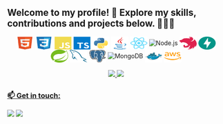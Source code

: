<h2>Welcome to my profile! 👋 Explore my skills, contributions and projects below. 👨🏾‍💻</h2>

<div align="center" style="display: inline_block">
  <img align="center" alt="HTML" height="30" width="40" src="https://raw.githubusercontent.com/devicons/devicon/master/icons/html5/html5-original.svg">
  <img align="center" alt="CSS" height="30" width="40" src="https://raw.githubusercontent.com/devicons/devicon/master/icons/css3/css3-original.svg">
  <img align="center" alt="Javascript" height="30" width="40" src="https://raw.githubusercontent.com/devicons/devicon/master/icons/javascript/javascript-plain.svg">
  <img align="center" alt="Typescript" height="30" width="40" src="https://raw.githubusercontent.com/devicons/devicon/master/icons/typescript/typescript-plain.svg">
  <img align="center" alt="Python" height="30" width="40" src="https://raw.githubusercontent.com/devicons/devicon/master/icons/python/python-original.svg">
  <img align="center" alt="Java" height="30" width="40" src="https://github.com/devicons/devicon/blob/ca28c779441053191ff11710fe24a9e6c23690d6/icons/java/java-original.svg" />
  <img align="center" alt="React.js" height="30" width="40" src="https://raw.githubusercontent.com/devicons/devicon/master/icons/react/react-original.svg">
  <img align="center" alt="Node.js" height="30" width="40" src="https://cdn.jsdelivr.net/gh/devicons/devicon/icons/nodejs/nodejs-original.svg" />
  <img align="center" alt="NestJS" height="30" width="40" src="https://github.com/devicons/devicon/blob/ca28c779441053191ff11710fe24a9e6c23690d6/icons/nestjs/nestjs-original.svg">
  <img align="center" alt="FastAPI" height="30" width="40" src="https://github.com/devicons/devicon/blob/ca28c779441053191ff11710fe24a9e6c23690d6/icons/fastapi/fastapi-plain.svg" />
  <img align="center" alt="Spring" height="30" width="40" src="https://github.com/devicons/devicon/blob/ca28c779441053191ff11710fe24a9e6c23690d6/icons/spring/spring-original.svg" />
  <img align="center" alt="MySQL" height="30" width="40" src="https://github.com/devicons/devicon/blob/ca28c779441053191ff11710fe24a9e6c23690d6/icons/mysql/mysql-original.svg">
  <img align="center" alt="PostgreSQL" height="30" width="40" src="https://github.com/devicons/devicon/blob/ca28c779441053191ff11710fe24a9e6c23690d6/icons/postgresql/postgresql-original.svg">
  <img align="center" alt="MongoDB" height="30" width="40" src="https://cdn.jsdelivr.net/gh/devicons/devicon/icons/mongodb/mongodb-original.svg" />
  <img align="center" alt="Docker" height="30" width="40" src="https://github.com/devicons/devicon/blob/ca28c779441053191ff11710fe24a9e6c23690d6/icons/docker/docker-original.svg">
  <img align="center" alt="Docker" height="30" width="40" src="https://github.com/devicons/devicon/blob/ca28c779441053191ff11710fe24a9e6c23690d6/icons/amazonwebservices/amazonwebservices-plain-wordmark.svg">
</div>

<br/>

<div align="center">
  <a href="https://github.com/Cleysond10">
  <img height="180em" src="https://github-readme-stats.vercel.app/api?username=Cleysond10&show_icons=true&theme=dracula&include_all_commits=true&count_private=true"/>
  <img height="180em" src="https://github-readme-stats.vercel.app/api/top-langs/?username=Cleysond10&layout=compact&langs_count=7&theme=dracula"/>
</div>

##

<h3>📫 Get in touch:</h3>
<div>
  <a href = "mailto:cleysonduarte99@gmail.com"><img src="https://img.shields.io/badge/-Gmail-%23333?style=for-the-badge&logo=gmail&logoColor=white" target="_blank"></a>
  <a href="https://www.linkedin.com/in/cleysonhsduarte/" target="_blank"><img src="https://img.shields.io/badge/-LinkedIn-%230077B5?style=for-the-badge&logo=linkedin&logoColor=white" target="_blank"></a>
</div>
